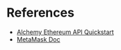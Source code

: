 # References

- [Alchemy Ethereum API Quickstart](https://docs.alchemy.com/reference/ethereum-api-quickstart)
- [MetaMask Doc](https://docs.metamask.io/developer-tools/)
